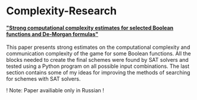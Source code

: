 # Complexity-Research

#### ["Strong computational complexity estimates for selected Boolean functions and De-Morgan formulas"](paper.pdf)


This paper presents strong estimates on the computational complexity and communication complexity of the game for some Boolean functions. All the blocks needed to create the final schemes were found by SAT solvers and tested using a Python program on all possible input combinations. The last section contains some of my ideas for improving the methods of searching for schemes with SAT solvers.

! Note: Paper availiable only in Russian !
